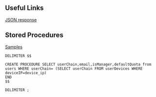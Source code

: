## Useful Links

[JSON response](https://medium.com/@vivek_syngh/http-response-in-golang-4ca1b3688d6)

## Stored Procedures

[Samples](https://www.mysqltutorial.org/stored-procedures-parameters.aspx)
```
DELIMITER $$

CREATE PROCEDURE SELECT userChain,email,isManager,defaultQuota from users WHERE userChain= (SELECT userChain FROM userDevices WHERE deviceIP=device_ip)
END
$$

DELIMITER ;
```